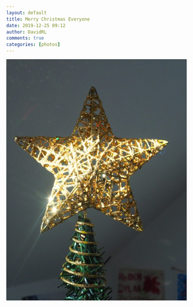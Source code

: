 ```yaml
---  
layout: default  
title: Merry Christmas Everyone  
date: 2019-12-25 09:12  
author: DavidRL  
comments: true  
categories: [photos]  
---  
```

<img src="/assets/images/articles/christmas.jpg" class="responsive"><br>
